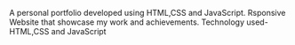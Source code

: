 A personal portfolio developed using HTML,CSS and JavaScript.
Rsponsive Website that showcase my work and achievements.
Technology used- HTML,CSS and JavaScript
